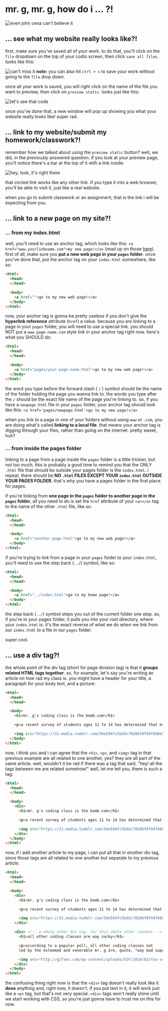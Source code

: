 # mr. g, mr. g, how do i ... ?!

![even john cena can't believe it](https://i.imgur.com/1Jy4MYN.jpg)

## ... see what my website really looks like?!

first, make sure you've saved all of your work.  to do that, you'll click on the `file` dropdown on the top of your codio screen, then click `save all files`.  looks like this:

![can't miss it](http://i.imgur.com/EpaiTEK.png)
**note:** you can also hit `ctrl + s` to save your work without going to the `file` drop down.

once all your work is saved, you will right click on the name of the file you want to preview, then click on `preview static`.  looks just like this:

![let's see that code](http://i.imgur.com/NNhz1Ha.png)

once you've done that, a new window will pop up showing you what your website really looks like!  super rad.

## ... link to my website/submit my homework/classwork?!

remember how we talked about using the `preview static` button? well, we did, in the previously answered question.  if you look at your preview page, you'll notice there's a bar at the top of it with a link inside:

![hey, look, it's right there](http://i.imgur.com/4YN1PMU.png)

that circled link works like any other link.  if you type it into a web browser, you'll be able to visit it, just like a real website.

when you go to submit classwork or an assignment, that is the link i will be expecting from you.

## ... link to a new page on my site?!

### ... from my index.html
well, you'll need to use an anchor tag, which looks like this: `<a href="www.yourlinkname.com">my new page!</a>` (read up on those [here](https://github.com/AKingDebased/mr-g-coding/blob/master/lessons/02-html_basics/html_basics.md)).  first of all, make sure you **put a new web page in your `pages` folder**.  once you've done that, put the anchor tag on your `index.html` somewhere, like so:

``` html
<html>
  <head>
  </head>

  <body>
    <a href="">go to my new web page!</a>
  </body>
</html>
```

now, your anchor tag is gonna be pretty useless if you don't give the **hyperlink reference** attribute (`href`) a value.  because you are linking to a page in your `pages` folder, you will need to use a special link.  you should NOT put a `www.page-name.com` style link in your anchor tag right now.  here's what you SHOULD do:

``` html
<html>
  <head>
  </head>

  <body>
    <a href="pages/your-page-name.html">go to my new web page!</a>
  </body>
</html>
```

the word you type before the forward slash ( `/` ) symbol should be the name of the folder holding the page you wanna link to.  the words you type after the `/` should be the exact file name of the page you're linking to. so, if you have a `newpage.html` file in your `pages` folder, your anchor tag should look like this: `<a href='pages/newpage.html'>go to my new page!</a>`


when you link to a page in one of your folders without using `www` or `.com`, you are doing what's called **linking to a local file**.  that means your anchor tag is digging through your files, rather than going on the internet.  pretty sweet, huh?

### ... from inside the pages folder

linking to a page from a page inside the `pages` folder is a little trickier, but not too much.  this is probably a good time to remind you that the ONLY `.html` file that should be outside your pages folder is the `index.html`. i repeat, there should be **NO `.html` FILES EXCEPT YOUR `index.html` OUTSIDE YOUR PAGES FOLDER**. that's why you have a pages folder in the first place.  for pages.

if you're linking from **one page in the `pages` folder to another page in the `pages` folder**, all you need to do is set the `href` attribute of your `<a></a>` tag to the name of the other `.html` file, like so:

``` html
<html>
  <head>
  </head>

  <body>
    <a href="another-page.html">go to my new web page!</a>
  </body>
</html>
```
if you're trying to link from a page in your `pages` folder to your `index.html`, you'll need to use the step back (`../`) symbol, like so:

``` html
<html>
  <head>
  </head>

  <body>
    <a href="../index.html">go to my home page!</a>
  </body>
</html>
```

the step back (`../`) symbol steps you out of the current folder one step.  so, if you're in your pages folder, it pulls you into your root directory, where your `index.html` is.  it's the exact reverse of what we do when we link from our `index.html` to a file in our `pages` folder.

super cool.

## ... use a div tag?!

the whole point of the div tag (short for page division tag) is that it **groups related HTML tags together**.  so, for example, let's say you're writing an article on how rad my class is.  you might have a header for your title, a paragraph for your body text, and a picture:


``` html
<html>
  <head>
  </head>

  <body>
    <h1>mr. g's coding class is the bomb.com</h1>

    <p>a recent survey of students ages 11 to 14 has determined that mr. g, and all his attendant classes, are, in fact, that bomb.com.</p>

    <img src="https://31.media.tumblr.com/56e594fc5bddc70206f0f94f660e9e1e/tumblr_np346hoRIL1uwmsumo1_400.gif">
  </body>
</html>
```

now, i think you and i can agree that the `<h1>`, `<p>`, and `<img>` tag in that previous example are all related to one another, yes? they are all part of the same article.  well, wouldn't it be rad if there was a tag that said, "hey! all the tags between me are related somehow!"  well, let me tell you, there is such a tag:

``` html
<html>
  <head>
  </head>

  <body>
    <div>
      <h1>mr. g's coding class is the bomb.com</h1>

      <p>a recent survey of students ages 11 to 14 has determined that mr. g, and all his attendant classes, are, in fact, that bomb.com.</p>

      <img src="https://31.media.tumblr.com/56e594fc5bddc70206f0f94f660e9e1e/tumblr_np346hoRIL1uwmsumo1_400.gif">
    </div>
  </body>
</html>
```

now, if i add another article to my page, i can put all that in *another* div tag, since those tags are all related to one another but separate to my previous article:

``` html
<html>
  <head>
  </head>

  <body>
    <div>
      <h1>mr. g's coding class is the bomb.com</h1>

      <p>a recent survey of students ages 11 to 14 has determined that mr. g, and all his attendant classes, are, in fact, that bomb.com.</p>

      <img src="https://31.media.tumblr.com/56e594fc5bddc70206f0f94f660e9e1e/tumblr_np346hoRIL1uwmsumo1_400.gif">
    </div>

    <div> <!-- a whole other div tag, for this whole other content -->
      <h1>all other coding classes are way sucky</h1>

      <p>according to a popular poll, all other coding classes not
      led by the esteemed and venerable mr. g are, quote, "way mad super lame".</p>

      <img src="http://gifsec.com/wp-content/uploads/GIF/2014/03/You-suck-GIF.gif?gs=a">
    </div>
  </body>
</html>
```

the confusing thing right now is that the `<div>` tag doesn't really look like it **does** anything and, right now, it doesn't.  if you put text in it, it will work just like a `<p>` tag, but that's not very special.  `<div>` tags won't really shine until we start working with CSS, so you're just gonna have to trust me on this for now.
